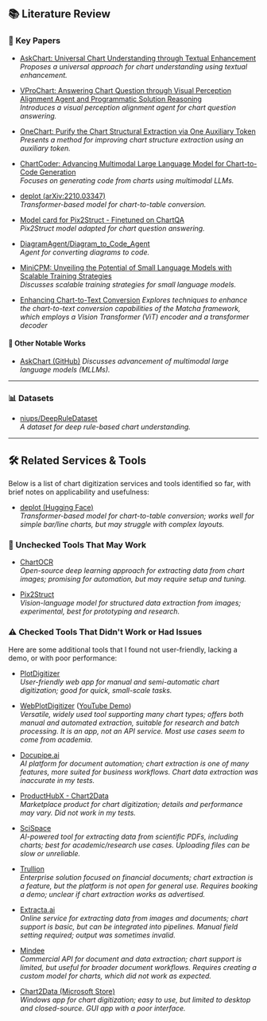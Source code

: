 ## 📚 Literature Review

### 📝 Key Papers

- [AskChart: Universal Chart Understanding through Textual Enhancement](https://arxiv.org/abs/2412.19146)  
  *Proposes a universal approach for chart understanding using textual enhancement.*

- [VProChart: Answering Chart Question through Visual Perception Alignment Agent and Programmatic Solution Reasoning](https://arxiv.org/abs/2409.01667)  
  *Introduces a visual perception alignment agent for chart question answering.*

- [OneChart: Purify the Chart Structural Extraction via One Auxiliary Token](https://arxiv.org/abs/2404.09987)  
  *Presents a method for improving chart structure extraction using an auxiliary token.*

- [ChartCoder: Advancing Multimodal Large Language Model for Chart-to-Code Generation](https://arxiv.org/abs/2501.06598)  
  *Focuses on generating code from charts using multimodal LLMs.*

- [deplot (arXiv:2210.03347)](https://arxiv.org/abs/2210.03347)  
  *Transformer-based model for chart-to-table conversion.*

- [Model card for Pix2Struct - Finetuned on ChartQA](https://huggingface.co/google/pix2struct-chartqa-base)  
  *Pix2Struct model adapted for chart question answering.*

- [DiagramAgent/Diagram_to_Code_Agent](https://huggingface.co/DiagramAgent/Diagram_to_Code_Agent)  
  *Agent for converting diagrams to code.*

- [MiniCPM: Unveiling the Potential of Small Language Models with Scalable Training Strategies](https://arxiv.org/abs/2404.06395)  
  *Discusses scalable training strategies for small language models.*

 - [Enhancing Chart-to-Text Conversion](https://cs231n.stanford.edu/2024/papers/enhancing-chart-to-text-conversion.pdf) 
  *Explores techniques to enhance the chart-to-text conversion capabilities of the Matcha framework, which employs
a Vision Transformer (ViT) encoder and a transformer decoder*

#### 🌟 Other Notable Works

- [AskChart (GitHub)](https://github.com/Sootung/AskChart)
  *Discusses advancement of multimodal large language models (MLLMs).*

---

### 📊 Datasets

- [niups/DeepRuleDataset](https://huggingface.co/datasets/niups/DeepRuleDataset/tree/main)  
  *A dataset for deep rule-based chart understanding.*

---

## 🛠️ Related Services & Tools

Below is a list of chart digitization services and tools identified so far, with brief notes on applicability and usefulness:

- [deplot (Hugging Face)](https://huggingface.co/spaces/nielsr/deplot)  
  *Transformer-based model for chart-to-table conversion; works well for simple bar/line charts, but may struggle with complex layouts.*

### 🧪 Unchecked Tools That May Work

- [ChartOCR](https://github.com/zmykevin/ChartOCR)  
  *Open-source deep learning approach for extracting data from chart images; promising for automation, but may require setup and tuning.*

- [Pix2Struct](https://huggingface.co/docs/transformers/en/model_doc/pix2struct)  
  *Vision-language model for structured data extraction from images; experimental, best for prototyping and research.*

### ⚠️ Checked Tools That Didn't Work or Had Issues

Here are some additional tools that I found not user-friendly, lacking a demo, or with poor performance:

- [PlotDigitizer](https://plotdigitizer.com/)  
  *User-friendly web app for manual and semi-automatic chart digitization; good for quick, small-scale tasks.*

- [WebPlotDigitizer](https://automeris.io/) ([YouTube Demo](https://www.youtube.com/watch?v=-U15YSho61Y))  
  *Versatile, widely used tool supporting many chart types; offers both manual and automated extraction, suitable for research and batch processing. It is an app, not an API service. Most use cases seem to come from academia.*

- [Docupipe.ai](https://www.docupipe.ai/)  
  *AI platform for document automation; chart extraction is one of many features, more suited for business workflows. Chart data extraction was inaccurate in my tests.*

- [ProductHubX - Chart2Data](https://producthubx.com/product/chart2data/143843)  
  *Marketplace product for chart digitization; details and performance may vary. Did not work in my tests.*

- [SciSpace](https://scispace.com/extract-data)  
  *AI-powered tool for extracting data from scientific PDFs, including charts; best for academic/research use cases. Uploading files can be slow or unreliable.*

- [Trullion](https://trullion.com/products/data-extract/)  
  *Enterprise solution focused on financial documents; chart extraction is a feature, but the platform is not open for general use. Requires booking a demo; unclear if chart extraction works as advertised.*

- [Extracta.ai](https://extracta.ai/)  
  *Online service for extracting data from images and documents; chart support is basic, but can be integrated into pipelines. Manual field setting required; output was sometimes invalid.*

- [Mindee](https://www.mindee.com)  
  *Commercial API for document and data extraction; chart support is limited, but useful for broader document workflows. Requires creating a custom model for charts, which did not work as expected.*

- [Chart2Data (Microsoft Store)](https://apps.microsoft.com/detail/9wzdncrdrx6f?hl=pl-PL&gl=PL)  
  *Windows app for chart digitization; easy to use, but limited to desktop and closed-source. GUI app with a poor interface.*